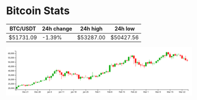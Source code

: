 # Bitcoin Stats

BTC/USDT|24h change|24h high|24h low|
|---|---|---|---|
|$51731.09|-1.39%|$53287.00|$50427.56|

<img src="./chart.svg">
